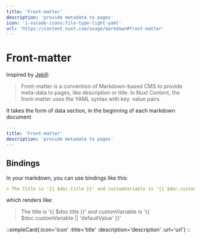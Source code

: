 ```yaml
---
title: 'Front-matter'
description: 'provide metadata to pages'
icon: 'i-vscode-icons:file-type-light-yaml'
url: 'https://content.nuxt.com/usage/markdown#front-matter'
---
```


# Front-matter

Inspired by [Jekill](https://jekyllrb.com/docs/front-matter/):

> Front-matter is a convention of Markdown-based CMS to provide meta-data to pages, like description or title. In Nuxt Content, the front-matter uses the YAML syntax with key: value pairs.

It takes the form of data section, in the beginning of each markdown document

```yaml
---
title: 'Front-matter'
description: 'provide metadata to pages'
---

```


## Bindings

In your markdown, you can use bindings like this:

```markdown
> The Title is '{{ $doc.title }}' and customVariable is '{{ $doc.customVariable || 'defaultValue'  }}'
```

which renders like:

> The title is '{{ $doc.title }}' and customVariable is '{{ $doc.customVariable || 'defaultValue' }}'

::simpleCard{:icon='icon' :title='title' :description='description' :url='url'}
::
